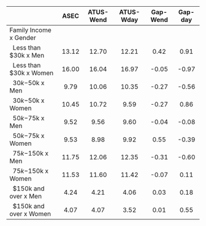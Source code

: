 
|                      |         ASEC |    ATUS-Wend |    ATUS-Wday |     Gap-Wend |      Gap-day |
| -------------------- | :----------: | :----------: | :----------: | :----------: | :----------: |
| Family Income x Gender |              |              |              |              |              |
| &nbsp;&nbsp;Less than $30k x Men |        13.12 |        12.70 |        12.21 |         0.42 |         0.91 |
| &nbsp;&nbsp;Less than $30k x Women |        16.00 |        16.04 |        16.97 |        -0.05 |        -0.97 |
| &nbsp;&nbsp;$30k-$50k x Men |         9.79 |        10.06 |        10.35 |        -0.27 |        -0.56 |
| &nbsp;&nbsp;$30k-$50k x Women |        10.45 |        10.72 |         9.59 |        -0.27 |         0.86 |
| &nbsp;&nbsp;$50k-$75k x Men |         9.52 |         9.56 |         9.60 |        -0.04 |        -0.08 |
| &nbsp;&nbsp;$50k-$75k x Women |         9.53 |         8.98 |         9.92 |         0.55 |        -0.39 |
| &nbsp;&nbsp;$75k-$150k x Men |        11.75 |        12.06 |        12.35 |        -0.31 |        -0.60 |
| &nbsp;&nbsp;$75k-$150k x Women |        11.53 |        11.60 |        11.42 |        -0.07 |         0.11 |
| &nbsp;&nbsp;$150k and over x Men |         4.24 |         4.21 |         4.06 |         0.03 |         0.18 |
| &nbsp;&nbsp;$150k and over x Women |         4.07 |         4.07 |         3.52 |         0.01 |         0.55 |

